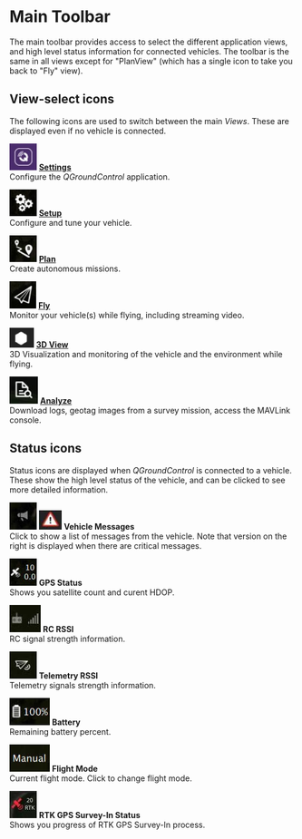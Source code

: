 # Main Toolbar

The main toolbar provides access to select the different application views, and high level status information for connected vehicles.
The toolbar is the same in all views except for "PlanView" (which has a single icon to take you back to "Fly" view).

## View-select icons

The following icons are used to switch between the main _Views_. These are displayed even if no vehicle is connected.

![Settings view icon](../../../assets/toolbar/toolbar_view_select_settings.jpg) **[Settings](../settings_view/settings_view.md)**
<br>Configure the _QGroundControl_ application.

![Setup view icon](../../../assets/toolbar/toolbar_view_select_setup.jpg) **[Setup](../setup_view/setup_view.md)**
<br>Configure and tune your vehicle.

![Plan view icon](../../../assets/toolbar/toolbar_view_select_plan.jpg) **[Plan](../plan_view/plan_view.md)**
<br>Create autonomous missions.

![Fly icon](../../../assets/toolbar/toolbar_view_select_fly.jpg) **[Fly](../fly_view/fly_view.md)**
<br>Monitor your vehicle(s) while flying, including streaming video.

![3D View icon](../../../assets/toolbar/toolbar_view_select_3D.jpg) **[3D View](../viewer_3d/viewer_3d.md)**
<br>3D Visualization and monitoring of the vehicle and the environment while flying.

![Analyze icon](../../../assets/toolbar/toolbar_view_select_analyse.jpg) **[Analyze](../analyze_view/index.md)**
<br>Download logs, geotag images from a survey mission, access the MAVLink console.

## Status icons

Status icons are displayed when _QGroundControl_ is connected to a vehicle.
These show the high level status of the vehicle, and can be clicked to see more detailed information.

![](../../../assets/toolbar/toolbar_status_message.jpg) ![yield](../../../assets/toolbar/toolbar_status_critical.jpg) **Vehicle Messages**
<br>Click to show a list of messages from the vehicle. Note that version on the right is displayed when there are critical messages.

![](../../../assets/toolbar/toolbar_status_gps.jpg) **GPS Status**
<br>Shows you satellite count and curent HDOP.

![](../../../assets/toolbar/toolbar_status_rc.jpg) **RC RSSI**
<br>RC signal strength information.

![](../../../assets/toolbar/toolbar_status_telemetry.jpg) **Telemetry RSSI**
<br>Telemetry signals strength information.

![](../../../assets/toolbar/toolbar_status_battery.jpg) **Battery**
<br>Remaining battery percent.

![](../../../assets/toolbar/toolbar_status_flight_mode.jpg) **Flight Mode**
<br>Current flight mode. Click to change flight mode.

![](../../../assets/toolbar/toolbar_status_rtk_gps.jpg) **RTK GPS Survey-In Status**
<br>Shows you progress of RTK GPS Survey-In process.
